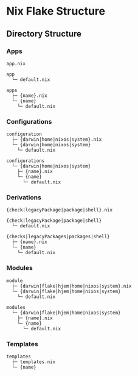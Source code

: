 # Nix Flake Structure

## Directory Structure

### Apps

```
app.nix

app
  └─ default.nix

apps
  ├─ {name}.nix
  └─ {name}
    └─ default.nix
```

### Configurations

```
configuration
  ├─ {darwin|home|nixos|system}.nix
  └─ {darwin|home|nixos|system}
    └─ default.nix

configurations
  └─ {darwin|home|nixos|system}
    ├─ {name}.nix
    └─ {name}
      └─ default.nix
```

### Derivations

```
{check|legacyPackage|package|shell}.nix 

{check|legacyPackage|package|shell}
  └─ default.nix

{checks|legacyPackages|packages|shell}
  ├─ {name}.nix
  └─ {name}
    └─ default.nix
```

### Modules

```
module
  ├─ {darwin|flake|hjem|home|nixos|system}.nix
  └─ {darwin|flake|hjem|home|nixos|system}
    └─ default.nix

modules
  └─ {darwin|flake|hjem|home|nixos|system}
    ├─ {name}.nix
    └─ {name}
      └─ default.nix
```

### Templates

```
templates
  ├─ templates.nix
  └─ {name}
```

